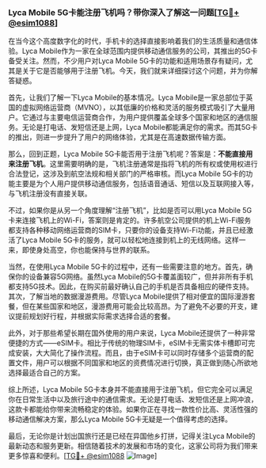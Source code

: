 ### Lyca Mobile 5G卡能注册飞机吗？带你深入了解这一问题[[TG💪+ @esim1088](https://t.me/s/esim1088)]

在当今这个高度数字化的时代，手机卡的选择直接影响着我们的生活质量和通信体验。Lyca Mobile作为一家在全球范围内提供移动通信服务的公司，其推出的5G卡备受关注。然而，不少用户对Lyca Mobile 5G卡的功能和适用场景存有疑问，尤其是关于它是否能够用于注册飞机。今天，我们就来详细探讨这个问题，并为你解答疑惑。

首先，让我们了解一下Lyca Mobile的基本情况。Lyca Mobile是一家总部位于英国的虚拟网络运营商（MVNO），以其低廉的价格和灵活的服务模式吸引了大量用户。它通过与主要电信运营商合作，为用户提供覆盖全球多个国家和地区的通信服务。无论是打电话、发短信还是上网，Lyca Mobile都能满足你的需求。而其5G卡的推出，则进一步提升了用户的网络体验，尤其是在高速数据传输方面。

那么，回到正题，Lyca Mobile 5G卡能否用于注册飞机呢？答案是：**不能直接用来注册飞机**。这里需要明确的是，飞机注册通常是指将飞机的所有权或使用权进行合法登记，这涉及到航空法规和相关部门的严格审核。而Lyca Mobile 5G卡的功能主要是为个人用户提供移动通信服务，包括语音通话、短信以及互联网接入等，与飞机注册没有直接关联。

不过，如果你是从另一个角度理解“注册飞机”，比如是否可以用Lyca Mobile 5G卡来连接飞机上的Wi-Fi，答案则是肯定的。许多航空公司提供的机上Wi-Fi服务都支持各种移动网络运营商的SIM卡，只要你的设备支持Wi-Fi功能，并且已经激活了Lyca Mobile 5G卡的服务，就可以轻松地连接到机上的无线网络。这样一来，即使身处高空，你也能保持与世界的联系。

当然，在使用Lyca Mobile 5G卡的过程中，还有一些需要注意的地方。首先，确保你的设备兼容5G网络。虽然Lyca Mobile的5G卡覆盖面较广，但并非所有手机都支持5G技术。因此，在购买前最好确认自己的手机是否具备相应的硬件支持。其次，了解当地的数据漫游费用。尽管Lyca Mobile提供了相对便宜的国际漫游套餐，但在某些国家和地区，漫游费用可能会比较高昂。为了避免不必要的开支，建议提前规划好行程，并根据实际需求选择合适的套餐。

此外，对于那些希望长期在国外使用的用户来说，Lyca Mobile还提供了一种非常便捷的方式——eSIM卡。相比于传统的物理SIM卡，eSIM卡无需实体卡槽即可完成安装，大大简化了操作流程。而且，由于eSIM卡可以同时存储多个运营商的配置文件，用户可以根据不同国家和地区的资费情况进行切换，真正做到随心所欲地选择最适合自己的方案。

综上所述，Lyca Mobile 5G卡本身并不能直接用于注册飞机，但它完全可以满足你在日常生活中以及旅行途中的通信需求。无论是打电话、发短信还是上网冲浪，这款卡都能给你带来流畅稳定的体验。如果你正在寻找一款性价比高、灵活性强的移动通信解决方案，那么Lyca Mobile 5G卡无疑是一个值得考虑的选择。

最后，无论你是计划出国旅行还是已经在异国他乡打拼，记得关注Lyca Mobile的最新动态和服务更新。相信随着技术的发展和市场的变化，这家公司将为我们带来更多惊喜和便利。[[TG💪+ @esim1088](https://t.me/s/esim1088) ![Image](https://i.postimg.cc/4NQfJmqS/Snipaste-2025-05-13-00-14-12.png)]